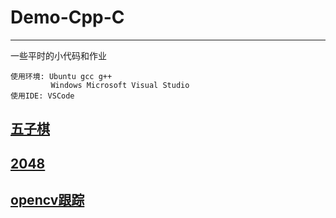 # Demo-Cpp-C
------
一些平时的小代码和作业
```
使用环境: Ubuntu gcc g++
         Windows Microsoft Visual Studio 
使用IDE: VSCode
```
## [五子棋](.\c_五子棋\README.md)
## [2048](.\c_2048\README.md)
## [opencv跟踪](.\cpp_opencv跟踪\README.md)
